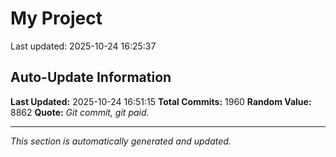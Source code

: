 # My Project


Last updated: 2025-10-24 16:25:37















































































































































































































































































































































































































































































































































































































































































































































































































































































































































































































































































































































































































































































































































































































































































































































































































































































































































































































































































































































































































































































































































































































































































































































































































































## Auto-Update Information

**Last Updated:** 2025-10-24 16:51:15
**Total Commits:** 1960
**Random Value:** 8862
**Quote:** _Git commit, git paid._

---
_This section is automatically generated and updated._